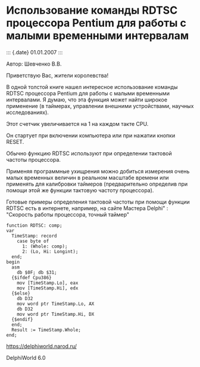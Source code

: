 Использование команды RDTSC процессора Pentium для работы с малыми временными интервалам
========================================================================================

::: {.date}
01.01.2007
:::

Автор: Шевченко В.В.

Приветствую Вас, жители королевства!

В одной толстой книге нашел интересное использование команды RDTSC
процессора Pentium для работы с малыми временными интервалами. Я думаю,
что эта функция может найти широкое применение (в таймерах, управлении
внешними устройствами, научных исследованиях).

Этот счетчик увеличивается на 1 на каждом такте CPU.

Он стартует при включении компьютера или при нажатии кнопки RESET.

Обычно функцию RDTSC используют при определении тактовой частоты
процессора.

Применяя программные ухищрения можно добиться измерения очень малых
временных величин в реальном масштабе времени или применять для
калибровки таймеров (предварительно определив при помощи этой же функции
тактовую частоту процессора).

Готовые примеры определения тактовой частоты при помощи функции RDTSC
есть в интернете, например, на сайте Мастера Delphi\" : \"Скорость
работы процессора, точный таймер\"

    function RDTSC: comp;
    var
      TimeStamp: record
        case byte of
          1: (Whole: comp);
          2: (Lo, Hi: Longint);
      end;
    begin
      asm
        db $0F; db $31;
      {$ifdef Cpu386}
        mov [TimeStamp.Lo], eax
        mov [TimeStamp.Hi], edx
      {$else}
        db D32
        mov word ptr TimeStamp.Lo, AX
        db D32
        mov word ptr TimeStamp.Hi, DX
      {$endif}
      end;
      Result := TimeStamp.Whole;
    end;

<https://delphiworld.narod.ru/>

DelphiWorld 6.0
